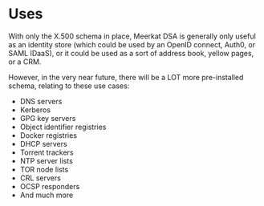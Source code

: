 # Uses

With only the X.500 schema in place, Meerkat DSA is generally only useful as
an identity store (which could be used by an OpenID connect, Auth0, or SAML
IDaaS), or it could be used as a sort of address book, yellow pages, or a CRM.

However, in the very near future, there will be a LOT more pre-installed schema,
relating to these use cases:

- DNS servers
- Kerberos
- GPG key servers
- Object identifier registries
- Docker registries
- DHCP servers
- Torrent trackers
- NTP server lists
- TOR node lists
- CRL servers
- OCSP responders
- And much more

<!--
## DNS Server

## Kerberos Server

## GPG Key Server

## Object Identifier Registry

## Docker

## DHCP Server

## Torrent Tracker

## NTP Server List

## TOR Node List

## CRL Server

## OCSP Responder (Enterprise Edition only) -->
